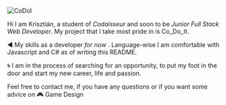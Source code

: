 ![CoDoI](https://media.giphy.com/media/H6nVZGLoJPMHySobLm/giphy.gif)

Hi I am Krisztián, a student of _Codaisseur_ and soon to be _Junior Full Stack Web Developer_. My project that I take most pride in is Co_Do_It.

◀️ My skills as a developer _for now_ . Language-wise I am comfortable with Javascript and C# as of writing this README. 

🌀 I am in the process of searching for an opportunity, to put my foot in the door and start my new career, life and passion.

Feel free to contact me, if you have any questions or if you want some advice on 🎮 Game Design 
